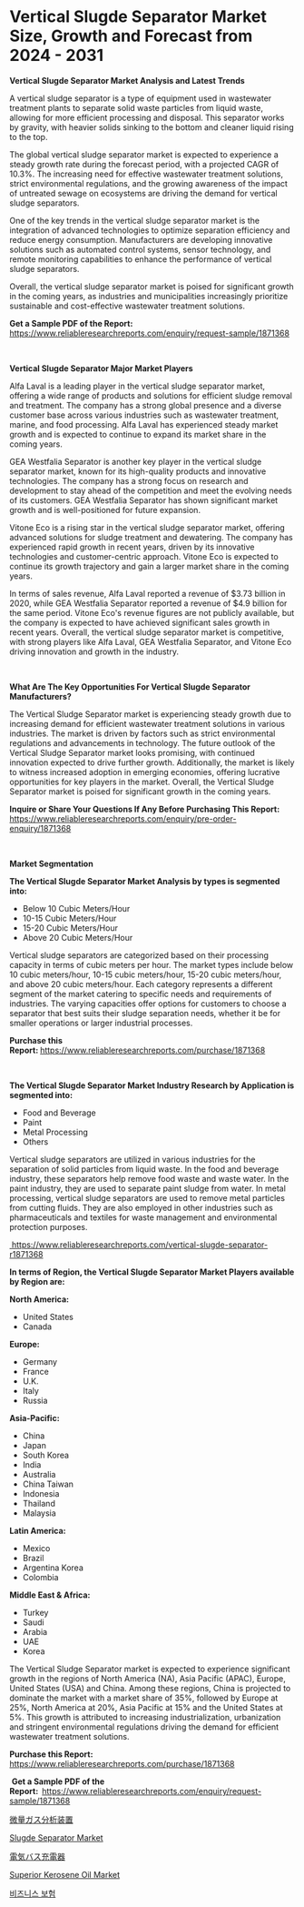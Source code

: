 <p><h1>Vertical Slugde Separator Market Size, Growth and Forecast from 2024 - 2031</h1></p><p><strong>Vertical Slugde Separator Market Analysis and Latest Trends</strong></p>
<p><p>A vertical sludge separator is a type of equipment used in wastewater treatment plants to separate solid waste particles from liquid waste, allowing for more efficient processing and disposal. This separator works by gravity, with heavier solids sinking to the bottom and cleaner liquid rising to the top.</p><p>The global vertical sludge separator market is expected to experience a steady growth rate during the forecast period, with a projected CAGR of 10.3%. The increasing need for effective wastewater treatment solutions, strict environmental regulations, and the growing awareness of the impact of untreated sewage on ecosystems are driving the demand for vertical sludge separators.</p><p>One of the key trends in the vertical sludge separator market is the integration of advanced technologies to optimize separation efficiency and reduce energy consumption. Manufacturers are developing innovative solutions such as automated control systems, sensor technology, and remote monitoring capabilities to enhance the performance of vertical sludge separators.</p><p>Overall, the vertical sludge separator market is poised for significant growth in the coming years, as industries and municipalities increasingly prioritize sustainable and cost-effective wastewater treatment solutions.</p></p>
<p><strong>Get a Sample PDF of the Report:&nbsp;</strong> <a href="https://www.reliableresearchreports.com/enquiry/request-sample/1871368">https://www.reliableresearchreports.com/enquiry/request-sample/1871368</a></p>
<p>&nbsp;</p>
<p><strong>Vertical Slugde Separator Major Market Players</strong></p>
<p><p>Alfa Laval is a leading player in the vertical sludge separator market, offering a wide range of products and solutions for efficient sludge removal and treatment. The company has a strong global presence and a diverse customer base across various industries such as wastewater treatment, marine, and food processing. Alfa Laval has experienced steady market growth and is expected to continue to expand its market share in the coming years.</p><p>GEA Westfalia Separator is another key player in the vertical sludge separator market, known for its high-quality products and innovative technologies. The company has a strong focus on research and development to stay ahead of the competition and meet the evolving needs of its customers. GEA Westfalia Separator has shown significant market growth and is well-positioned for future expansion.</p><p>Vitone Eco is a rising star in the vertical sludge separator market, offering advanced solutions for sludge treatment and dewatering. The company has experienced rapid growth in recent years, driven by its innovative technologies and customer-centric approach. Vitone Eco is expected to continue its growth trajectory and gain a larger market share in the coming years.</p><p>In terms of sales revenue, Alfa Laval reported a revenue of $3.73 billion in 2020, while GEA Westfalia Separator reported a revenue of $4.9 billion for the same period. Vitone Eco's revenue figures are not publicly available, but the company is expected to have achieved significant sales growth in recent years. Overall, the vertical sludge separator market is competitive, with strong players like Alfa Laval, GEA Westfalia Separator, and Vitone Eco driving innovation and growth in the industry.</p></p>
<p>&nbsp;</p>
<p><strong>What Are The Key Opportunities For Vertical Slugde Separator Manufacturers?</strong></p>
<p><p>The Vertical Sludge Separator market is experiencing steady growth due to increasing demand for efficient wastewater treatment solutions in various industries. The market is driven by factors such as strict environmental regulations and advancements in technology. The future outlook of the Vertical Sludge Separator market looks promising, with continued innovation expected to drive further growth. Additionally, the market is likely to witness increased adoption in emerging economies, offering lucrative opportunities for key players in the market. Overall, the Vertical Sludge Separator market is poised for significant growth in the coming years.</p></p>
<p><strong>Inquire or Share Your Questions If Any Before Purchasing This Report:</strong> <a href="https://www.reliableresearchreports.com/enquiry/pre-order-enquiry/1871368">https://www.reliableresearchreports.com/enquiry/pre-order-enquiry/1871368</a></p>
<p>&nbsp;</p>
<p><strong>Market Segmentation</strong></p>
<p><strong>The Vertical Slugde Separator Market Analysis by types is segmented into:</strong></p>
<p><ul><li>Below 10 Cubic Meters/Hour</li><li>10-15 Cubic Meters/Hour</li><li>15-20 Cubic Meters/Hour</li><li>Above 20 Cubic Meters/Hour</li></ul></p>
<p><p>Vertical sludge separators are categorized based on their processing capacity in terms of cubic meters per hour. The market types include below 10 cubic meters/hour, 10-15 cubic meters/hour, 15-20 cubic meters/hour, and above 20 cubic meters/hour. Each category represents a different segment of the market catering to specific needs and requirements of industries. The varying capacities offer options for customers to choose a separator that best suits their sludge separation needs, whether it be for smaller operations or larger industrial processes.</p></p>
<p><strong>Purchase this Report:&nbsp;</strong><a href="https://www.reliableresearchreports.com/purchase/1871368">https://www.reliableresearchreports.com/purchase/1871368</a></p>
<p>&nbsp;</p>
<p><strong>The Vertical Slugde Separator Market Industry Research by Application is segmented into:</strong></p>
<p><ul><li>Food and Beverage</li><li>Paint</li><li>Metal Processing</li><li>Others</li></ul></p>
<p><p>Vertical sludge separators are utilized in various industries for the separation of solid particles from liquid waste. In the food and beverage industry, these separators help remove food waste and waste water. In the paint industry, they are used to separate paint sludge from water. In metal processing, vertical sludge separators are used to remove metal particles from cutting fluids. They are also employed in other industries such as pharmaceuticals and textiles for waste management and environmental protection purposes.</p></p>
<p><a href="https://www.reliableresearchreports.com/vertical-slugde-separator-r1871368">&nbsp;https://www.reliableresearchreports.com/vertical-slugde-separator-r1871368</a></p>
<p><strong>In terms of Region, the Vertical Slugde Separator Market Players available by Region are:</strong></p>
<p>
    <p> <strong> North America: </strong>
        <ul>
            <li>United States</li>
            <li>Canada</li>
        </ul>
        </p> 
    <p> <strong> Europe: </strong>
        <ul>
            <li>Germany</li>
            <li>France</li>
            <li>U.K.</li>
            <li>Italy</li>
            <li>Russia</li>
        </ul>
        </p> 
    <p> <strong> Asia-Pacific: </strong>
        <ul>
            <li>China</li>
            <li>Japan</li>
            <li>South Korea</li>
            <li>India</li>
            <li>Australia</li>
            <li>China Taiwan</li>
            <li>Indonesia</li>
            <li>Thailand</li>
            <li>Malaysia</li>
        </ul>
        </p> 
    <p> <strong> Latin America: </strong>
        <ul>
            <li>Mexico</li>
            <li>Brazil</li>
            <li>Argentina Korea</li>
            <li>Colombia</li>
        </ul>
        </p> 
    <p> <strong> Middle East & Africa: </strong>
        <ul>
            <li>Turkey</li>
            <li>Saudi</li>
            <li>Arabia</li>
            <li>UAE</li>
            <li>Korea</li>
        </ul>
    </p>
    </p>
<p><p>The Vertical Sludge Separator market is expected to experience significant growth in the regions of North America (NA), Asia Pacific (APAC), Europe, United States (USA) and China. Among these regions, China is projected to dominate the market with a market share of 35%, followed by Europe at 25%, North America at 20%, Asia Pacific at 15% and the United States at 5%. This growth is attributed to increasing industrialization, urbanization and stringent environmental regulations driving the demand for efficient wastewater treatment solutions.</p></p>
<p><strong>Purchase this Report: </strong><a href="https://www.reliableresearchreports.com/purchase/1871368">https://www.reliableresearchreports.com/purchase/1871368</a></p>
<p>&nbsp;<strong>Get a Sample PDF of the Report:&nbsp;&nbsp;</strong><a href="https://www.reliableresearchreports.com/enquiry/request-sample/1871368">https://www.reliableresearchreports.com/enquiry/request-sample/1871368</a></p>
<p><strong></strong></p>
<p><p><a href="https://github.com/EmoryYundt1935/Market-Research-Report-List-1/blob/main/830408943561.md">微量ガス分析装置</a></p><p><a href="https://github.com/mahnoor2003/Market-Research-Report-List-4/blob/main/slugde-separator-market.md">Slugde Separator Market</a></p><p><a href="https://github.com/mcbeesbxa270/Market-Research-Report-List-1/blob/main/885841743560.md">電気バス充電器</a></p><p><a href="https://issuu.com/reportprime-2/docs/superior-kerosene-oil-market-size-2030.pptx">Superior Kerosene Oil Market</a></p><p><a href="https://github.com/vskv4779xr1/Market-Research-Report-List-1/blob/main/124620740054.md">비즈니스 보험</a></p></p>